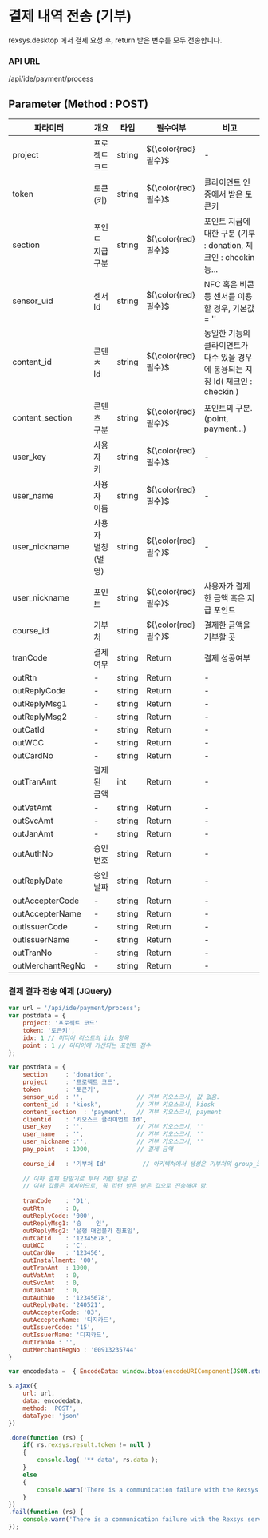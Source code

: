 결제 내역 전송 (기부)
==========================

rexsys.desktop 에서 결제 요청 후, return 받은 변수를 모두 전송합니다.

### API URL

/api/ide/payment/process

## Parameter (Method : POST)

|파라미터|개요|타입|필수여부|비고|
|------|---|---|---|---|
|project|프로젝트 코드|string|${\color{red}필수}$|-|
|token|토큰(키)|string|${\color{red}필수}$|클라이언트 인증에서 받은 토큰키|
|section|포인트 지급 구분|string|${\color{red}필수}$|포인트 지급에 대한 구분 (기부 : donation, 체크인 : checkin 등...|
|sensor_uid|센서 Id|string|${\color{red}필수}$|NFC 혹은 비콘등 센서를 이용할 경우, 기본값 = '' |
|content_id|콘텐츠 Id|string|${\color{red}필수}$|동일한 기능의 클라이언트가 다수 있을 경우에 통용되는 지칭 Id( 체크인 : checkin )|
|content_section|콘텐츠 구분|string|${\color{red}필수}$|포인트의 구분. (point, payment...)|
|user_key|사용자 키|string|${\color{red}필수}$|-|
|user_name|사용자 이름|string|${\color{red}필수}$|-|
|user_nickname|사용자 별칭(별명)|string|${\color{red}필수}$|-|
|user_nickname|포인트|string|${\color{red}필수}$|사용자가 결제한 금액 혹은 지급 포인트|
|course_id|기부처|string|${\color{red}필수}$|결제한 금액을 기부할 곳|
|tranCode|결제여부|string|Return|결제 성공여부|
|outRtn|-|string|Return|-|
|outReplyCode|-|string|Return|-|
|outReplyMsg1|-|string|Return|-|
|outReplyMsg2|-|string|Return|-|
|outCatId|-|string|Return|-|
|outWCC|-|string|Return|-|
|outCardNo|-|string|Return|-|
|outTranAmt|결제된 금액|int|Return|-|
|outVatAmt|-|string|Return|-|
|outSvcAmt|-|string|Return|-|
|outJanAmt|-|string|Return|-|
|outAuthNo|승인번호|string|Return|-|
|outReplyDate|승인날짜|string|Return|-|
|outAccepterCode|-|string|Return|-|
|outAccepterName|-|string|Return|-|
|outIssuerCode|-|string|Return|-|
|outIssuerName|-|string|Return|-|
|outTranNo|-|string|Return|-|
|outMerchantRegNo|-|string|Return|-|

### 결제 결과 전송 예제 (JQuery)

```javascript
var url = '/api/ide/payment/process';
var postdata = {
	project: '프로젝트 코드'
	token: '토큰키',
	idx: 1 // 미디어 리스트의 idx 항목
	point : 1 // 미디어에 가산되는 포인트 점수
};

var postdata = {
	section		: 'donation',
	project		: '프로젝트 코드',
	token		: '토큰키',
	sensor_uid	: '',				// 기부 키오스크시, 값 없음.
	content_id	: 'kiosk',			// 기부 키오스크시, kiosk
	content_section	 : 'payment',	// 기부 키오스크시, payment
	clientid	: '키오스크 클라이언트 Id',
	user_key	: '',				// 기부 키오스크시, ''
	user_name	: '',				// 기부 키오스크시, ''
	user_nickname :'',				// 기부 키오스크시, ''
	pay_point	: 1000,				// 결제 금액
	
	course_id	: '기부처 Id'			// 아키텍처에서 생성은 기부처의 group_id
	
	// 이하 결제 단말기로 부터 리턴 받은 값
	// 이하 값들은 예시이므로, 꼭 리턴 받은 받은 값으로 전송해야 함.
	
	tranCode	: 'D1',
	outRtn		: 0,
	outReplyCode: '000',
	outReplyMsg1: '승    인',
	outReplyMsg2: '은행 매입불가 전표임',
	outCatId	: '12345678',
	outWCC		: 'C',
	outCardNo	: '123456',
	outInstallment: '00',
	outTranAmt 	: 1000,
	outVatAmt 	: 0,
	outSvcAmt	: 0,
	outJanAmt	: 0,
	outAuthNo	: '12345678',
	outReplyDate: '240521',
	outAccepterCode: '03',
	outAccepterName: '디지카드',
	outIssuerCode: '15',
	outIssuerName: '디지카드',
	outTranNo : '',
	outMerchantRegNo : '00913235744'
}

var encodedata =  { EncodeData: window.btoa(encodeURIComponent(JSON.stringify( postdata ))) };

$.ajax({
	url: url,
	data: encodedata,
	method: 'POST',
	dataType: 'json'
})

.done(function (rs) {
	if( rs.rexsys.result.token != null )
	{
		console.log( '** data', rs.data );	
	}
	else
	{
		console.warn('There is a communication failure with the Rexsys server.');
	}
})
.fail(function (rs) {
	console.warn('There is a communication failure with the Rexsys server.');
});
```